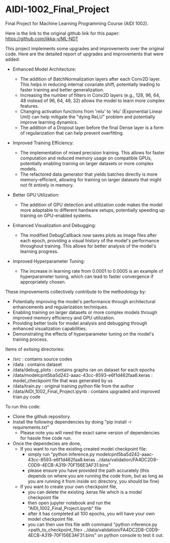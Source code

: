 # AIDI-1002_Final_Project
Final Project for Machine Learning Programming Course (AIDI 1002).

Here is the link to the original github link for this paper: https://github.com/iikka-v/ML-NDT

This project implements some upgrades and improvements over the original code. Here are the detailed report of upgrades and improvements that were added:
- Enhanced Model Architecture:
  - The addition of BatchNormalization layers after each Conv2D layer. This helps in reducing internal covariate shift, potentially leading to faster training and better generalization.
  - Increasing the number of filters in Conv2D layers (e.g., 128, 96, 64, 48 instead of 96, 64, 48, 32) allows the model to learn more complex features.
  - Changing activation functions from 'relu' to 'elu' (Exponential Linear Unit) can help mitigate the "dying ReLU" problem and potentially improve learning dynamics.
  - The addition of a Dropout layer before the final Dense layer is a form of regularization that can help prevent overfitting.
 
- Improved Training Efficiency:
  - The implementation of mixed precision training. This allows for faster computation and reduced memory usage on compatible GPUs, potentially enabling training on larger datasets or more complex models.
  - The refactored data generator that yields batches directly is more memory-efficient, allowing for training on larger datasets that might not fit entirely in memory.

- Better GPU Utilization:
  - The addition of GPU detection and utilization code makes the model more adaptable to different hardware setups, potentially speeding up training on GPU-enabled systems.

- Enhanced Visualization and Debugging:
  - The modified DebugCallback now saves plots as image files after each epoch, providing a visual history of the model's performance throughout training. This allows for better analysis of the model's learning progress.

- Improved Hyperparameter Tuning:
  - The increase in learning rate from 0.0001 to 0.0005 is an example of hyperparameter tuning, which can lead to faster convergence if appropriately chosen.

These improvements collectively contribute to the methodology by:
  - Potentially improving the model's performance through architectural enhancements and regularization techniques.
  - Enabling training on larger datasets or more complex models through improved memory efficiency and GPU utilization.
  - Providing better tools for model analysis and debugging through enhanced visualization capabilities.
  - Demonstrating the effects of hyperparameter tuning on the model's training process.

Items of exitsing directories:
  - /src : contains source codes
  - /data : contains dataset
  - /data/debug_plots : contains graphs ran on dataset for each epochs
  - /data/modelcpnt5ba5d242-aaac-43cc-8593-e6f1d462faa8.keras : model_checkpoint file that was generated by us
  - /data/train.py : original training python file from the author
  - /data/AIDI_1002_Final_Project.ipynb : contains upgraded and improved trian.py code
    
To run this code:
  - Clone the github repository.
  - Install the following dependencies by doing "pip install -r requirements.txt"
    - Please note you will need the exact same version of dependencies for hassle free code run.
  - Once the dependecies are done,
    - If you want to run the existing created model checkpoint file:
      - simply run "python inference.py modelcpnt5ba5d242-aaac-43cc-8593-e6f1d462faa8.keras ../data/validation/FA4DC2D8-C0D9-4ECB-A319-70F156E3AF31.bins"
      - please ensure you have provided the path accurately (this depends on where you are running the code from, but as long as you are running it from inside src directory, you should be fine)
    - If you want to create your own checkpoint file,
      - you can delete the existing .keras file which is a model checkpoint file  
      - then open jupyter notebook and run the "AIDI_1002_Final_Project.ipynb" file
      - after it has completed all 100 epochs, you will have your own model checkpoint file.
      - you can then use this file with command "python inference.py <path_to_checkpoint_file> ../data/validation/FA4DC2D8-C0D9-4ECB-A319-70F156E3AF31.bins" on python console to test it out. 

